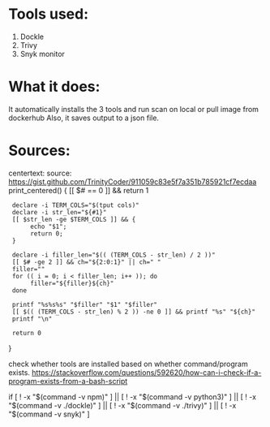 
# Tools used:
1. Dockle
2. Trivy
3. Snyk monitor

# What it does:
It automatically installs the 3 tools and run scan on local or pull image from dockerhub
Also, it saves output to a json file.

# Sources:
centertext:
source: https://gist.github.com/TrinityCoder/911059c83e5f7a351b785921cf7ecdaa
print_centered() {
     [[ $# == 0 ]] && return 1

     declare -i TERM_COLS="$(tput cols)"
     declare -i str_len="${#1}"
     [[ $str_len -ge $TERM_COLS ]] && {
          echo "$1";
          return 0;
     }

     declare -i filler_len="$(( (TERM_COLS - str_len) / 2 ))"
     [[ $# -ge 2 ]] && ch="${2:0:1}" || ch=" "
     filler=""
     for (( i = 0; i < filler_len; i++ )); do
          filler="${filler}${ch}"
     done

     printf "%s%s%s" "$filler" "$1" "$filler"
     [[ $(( (TERM_COLS - str_len) % 2 )) -ne 0 ]] && printf "%s" "${ch}"
     printf "\n"

     return 0
}

check whether tools are installed based on whether command/program exists.
https://stackoverflow.com/questions/592620/how-can-i-check-if-a-program-exists-from-a-bash-script

if  [ ! -x "$(command -v npm)" ] || [ ! -x "$(command -v python3)" ] || [ ! -x "$(command -v ./dockle)" ] || [ ! -x "$(command -v ./trivy)" ] || [ ! -x "$(command -v snyk)" ]

